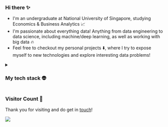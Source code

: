 ### Hi there ✨
 - I'm an undergraduate at National University of Singapore, studying Economics & Business Analytics 📈
 - I'm passionate about everything data! Anything from data engineering to data science, including machine/deep learning, as well as working with big data 🔥
 - Feel free to checkout my personal projects ⬇️, where I try to expose myself to new technologies and explore interesting data problems!


<details>
<summary>

### My tech stack 👽

</summary>

##### Languages
![Java Badge](https://img.shields.io/badge/-Java-f89820?style=flat-square)
![JavaScript Badge](https://img.shields.io/badge/JavaScript-F7DF1E?logo=javascript&logoColor=000&style=flat-square)
![Python Badge](https://img.shields.io/badge/Python-3776AB?logo=python&logoColor=fff&style=flat-square)
![R Badge](https://img.shields.io/badge/R-276DC3?logo=r&logoColor=fff&style=flat-square)
![SQL Badge](https://img.shields.io/badge/-SQL-inactive?style=flat-square)

##### Data Engineering
![Apache Airflow Badge](https://img.shields.io/badge/Apache%20Airflow-017CEE?logo=apacheairflow&logoColor=fff&style=flat-square)
![Apache Spark Badge](https://img.shields.io/badge/Apache%20Spark-E25A1C?logo=apachespark&logoColor=fff&style=flat-square)
![Databricks Badge](https://img.shields.io/badge/Databricks-FF3621?logo=databricks&logoColor=fff&style=flat-square)
![Google Cloud Badge](https://img.shields.io/badge/Google%20Cloud-4285F4?logo=googlecloud&logoColor=fff&style=flat-square)
![MongoDB Badge](https://img.shields.io/badge/MongoDB-47A248?logo=mongodb&logoColor=fff&style=flat-square)

##### Data Science/Analytics/Machine Learning
![Keras Badge](https://img.shields.io/badge/Keras-D00000?logo=keras&logoColor=fff&style=flat-square)
![Mixpanel Badge](https://img.shields.io/badge/-Mixpanel-4F44E0?style=flat-square)
![MLflow Badge](https://img.shields.io/badge/MLflow-0194E2?logo=mlflow&logoColor=fff&style=flat-square)
![NLTK Badge](https://img.shields.io/badge/-NLTK-lightgrey?style=flat-square)
![pandas Badge](https://img.shields.io/badge/pandas-150458?logo=pandas&logoColor=fff&style=flat-square)
![scikit-learn Badge](https://img.shields.io/badge/scikit--learn-F7931E?logo=scikitlearn&logoColor=fff&style=flat-square)
![Tableau Badge](https://img.shields.io/badge/Tableau-E97627?logo=tableau&logoColor=fff&style=flat-square)
![TensorFlow Badge](https://img.shields.io/badge/TensorFlow-FF6F00?logo=tensorflow&logoColor=fff&style=flat-square)

##### Software Engineering
![Docker Badge](https://img.shields.io/badge/Docker-2496ED?logo=docker&logoColor=fff&style=flat-square)
![Flask Badge](https://img.shields.io/badge/Flask-000?logo=flask&logoColor=fff&style=flat-square)
![Git Badge](https://img.shields.io/badge/Git-F05032?logo=git&logoColor=fff&style=flat-square)
![React Badge](https://img.shields.io/badge/React-61DAFB?logo=react&logoColor=000&style=flat-square)
![Spring Boot Badge](https://img.shields.io/badge/Spring%20Boot-6DB33F?logo=springboot&logoColor=fff&style=flat-square)

</details>

### Visitor Count :wave:

Thank you for visiting and do get in [touch](https://www.linkedin.com/in/alifnaufal/)!

![](https://komarev.com/ghpvc/?username=alif898&style=flat-square&color=ff69b4&label=Visitors)
